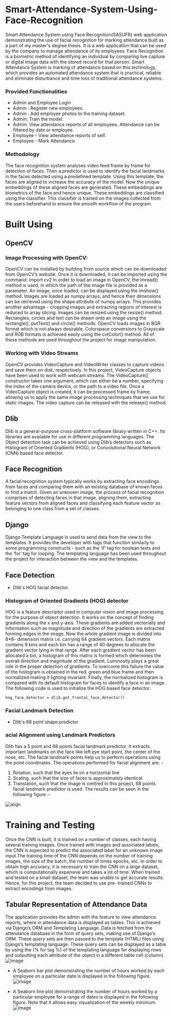 # Smart-Attendance-System-Using-Face-Recognition

Smart Attendance System using Face Recognition(SASUFR) web application demonstrating the use of facial recognition for marking attendance built as a part of my  master's degree thesis. It is a web application that can be used by the company to manage attendance of its employees. Face Recognition is a biometric method of identifying an individual by comparing live capture or digital image data with the stored record for that person.
Smart Attendance System is marking of attendance based on this technology, which provides an automated attendance system that is practical, reliable and eliminate disturbance and time loss of traditional attendance systems.

### Provided Functionalities 
- Admin and Employee Login
- Admin : Register new employees.
- Admin : Add employee photos to the training dataset.
- Admin: Train the model.
- Admin: View attendance reports of all employees. Attendance can be filtered by date or employee. 
- Employee - View attendance reports of self.
- Employee - Mark Attendance

### Methodology
The face recognition system analyses video feed frame by frame for detection of faces. Then a
predictor is used to identify the facial landmarks in the faces detected using a predefined template.
Using this template, the faces are aligned to increase the accuracy of the model. Now the unique
embeddings of these aligned faces are generated. These embeddings are biometrics of the face and
hence unique. These embeddings are classified using the classifier. This classifier is trained on the
images collected from the users beforehand to ensure the smooth workflow of the program.

# Built Using
## OpenCV
### Image Processing with OpenCV:
OpenCV can be installed by building from source which can be downloaded from OpenCV’s website.
Once it is downloaded, it can be imported using the command: import cv2
In order to load an image in OpenCV, the imread() method is used, in which the path of the image file
is provided as a parameter. An image, once loaded, can be displayed using the imshow() method.
Images are loaded as numpy arrays, and hence their dimensions can be retrieved using the shape
attribute of numpy arrays. This provides another advantage - cropping images and extracting regions
of interest is reduced to array slicing. Images can be resized using the resize() method. Rectangles,
circles and text can be drawn onto an image using the rectangle(), putText() and circle() methods.
OpenCV loads images in BGR format which is not always desirable. Colorspace conversions to
Grayscale and RGB formats is achieved easily using the cvtColor() method. All of these methods are
used throughout the project for image manipulation.
### Working with Video Streams
OpenCV provides VideoCapture and VideoWriter classes to capture videos and save them on disk,
respectively. In this project, VideoCapture objects have been used to work with webcam streams. The
VideoCapture() constructor takes one argument, which can either be a number, specifying the index of
the camera device, or the path to a video file. Once a VideoCapture object is created, it can be
processed frame by frame, allowing us to apply the same image processing techniques that we use for
static images. The video capture can be released with the release() method.


## Dlib
Dlib is a general-purpose cross-platform software library written in C++. Its libraries are available for
use in different programming languages. The Object detection task can be achieved using Dlib’s
detectors such as Histogram of Oriented Gradients (HOG), or Convolutional Neural Network (CNN)
based face detector.

## Face Recognition
A facial recognition system typically works by extracting face encodings from faces and
comparing them with an existing database of known faces to find a match. Given an unknown image,
the process of facial recognition comprises of detecting faces in that image, aligning them, extracting
feature vectors from aligned faces and classifying each feature vector as belonging to one class from a
set of classes.

## Django
Django Template Language is used to send data from the view to the templates. It provides the
developer with tags that function similarly to some programming constructs - such as the ‘if’ tag for
boolean tests and the ‘for’ tag for looping. The templating language has been used throughout the
project for interaction between the view and the templates.

## Face Detection
- Dlib's HOG facial detector.
### Histogram of Oriented Gradients (HOG) detector
HOG is a feature descriptor used in computer vision and image processing for the purpose of object
detection. It works on the concept of finding gradients along the x and y-axis. These gradients are
added vectorially and information such as magnitude and direction of the gradients are extracted
forming edges in the image. Now the whole gradient image is divided into 8*8- dimension matrix i.e.
carrying 64 gradient vectors. Each matrix contains 9 bins and each bin has a range of 40 degrees to
allocate the gradient vector lying in that range. After each gradient vector has been allocated a bin, a
histogram of this matrix is formed which determines the overall direction and magnitude of the
gradient. Luminosity plays a great role in the proper detection of gradients. To overcome this failure
the value of the histogram is obtained in the red, green and blue frame and then normalized making it
lighting invariant. Finally, the normalized histogram is compared with its default histogram for faces to
identify a face in an image.
The following code is used to initialize the HOG based face detector:
```
hog_face_detector = dlib.get_frontal_face_detector()
```
### Facial Landmark Detection
- Dlib's 68 point shape predictor
### acial Alignment using Landmark Predictors
Dlib has a 5 point and 68 points facial landmark predictor. It extracts important landmarks on the face
like left eye start point, the center of the nose, etc. The facial landmark points help us to perform
operations using the point coordinates. The operations performed for facial alignment are: -
1) Rotation, such that the eyes lie on a horizontal line
2) Scaling, such that the size of faces is approximately identical
3) Translation, such that the image is centred
In this project, 68 points facial landmark predictor is used. The results can be seen in the following
figure :- 

![align](https://user-images.githubusercontent.com/76810003/167385801-047c1288-880f-40cf-8159-b58546cd4b61.png)

# Training and Testing
Once the CNN is built, it is trained on a number of classes, each having several training images. Once
trained with images and associated labels, the CNN is expected to predict the associated label for an
unknown image input.The training time of the CNN depends on the number of training images, the
size of the batch, the number of times epochs, etc. In order to obtain high accuracy, it is necessary to
train the CNN on a large dataset, which is computationally expensive and takes a lot of time. When
trained and tested on a small dataset, the team was unable to get accurate results. Hence, for this
project, the team decided to use pre- trained CNNs to extract encodings from images.

## Tabular Representation of Attendance Data
The application provides the admin with the feature to view attendance reports, where in attendance
data is displayed as tables. This is achieved via Django’s ORM and Templating Language.
Data is fetched from the attendance database in the form of query sets, making use of Django’s ORM.
These query sets are then passed to the template (HTML) files using Django’s templating language.
These query sets can be displayed as a table by using the {% for tag %} of the templating language for
displaying rows and outputting each attribute of the object in a different table cell (column).
![image](https://user-images.githubusercontent.com/76810003/167387522-0773acd4-58f4-4bd3-bc37-b5904a1e3e0b.png)
- A Seaborn bar plot demonstrating the number of hours worked by each employee on a particular
date is displayed in the following figure.
![image](https://user-images.githubusercontent.com/76810003/167387617-e403ef1a-dd3d-4f12-8b0c-804f5bc27284.png)

- A Seaborn line plot demonstrating the number of hours worked by a particular employee for a range
of dates is displayed in the following figure. Note that it allows easy visualization of the weekly
minimum.
![image](https://user-images.githubusercontent.com/76810003/167387712-81b42f7c-03ca-4cf0-bf1c-9ef554842195.png)



